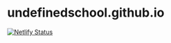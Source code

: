 # undefinedschool.github.io

[![Netlify Status](https://api.netlify.com/api/v1/badges/463bac1e-49c9-49a3-897b-84239a115496/deploy-status)](https://app.netlify.com/sites/undefinedschool/deploys)
